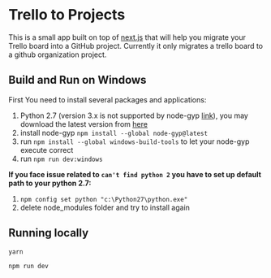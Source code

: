 <p align="center"><img src="https://user-images.githubusercontent.com/1030830/35209029-56cb3678-ff19-11e7-9e2c-d7dd0e05fd87.png"  alt=""/></p>

# Trello to Projects

This is a small app built on top of [next.js](https://github.com/zeit/next.js/) that will help you migrate your Trello board into a GitHub project. Currently it only migrates a trello board to a github organization project.

## Build and Run on Windows
First You need to install several packages and applications:
1) Python 2.7 (version 3.x is not supported by node-gyp [link](https://github.com/nodejs/node-gyp/issues/1977)), you may download the latest version from [here](https://www.python.org/downloads/windows/)
2) install node-gyp `npm install --global node-gyp@latest`
3) run `npm install --global windows-build-tools` to let your node-gyp execute correct
4) run `npm run dev:windows`

**If you face issue related to `can't find python 2` you have to set up default path to your python 2.7:**
1) `npm config set python "c:\Python27\python.exe"`
2) delete node_modules folder and try to install again

## Running locally

`yarn`

`npm run dev`

